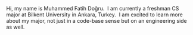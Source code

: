 Hi, my name is Muhammed Fatih Doğru. 
I am currently a freshman CS major at Bilkent University in Ankara, Turkey. 
I am excited to learn more about my major, not just in a code-base sense but on an engineering side as well.

<!---
FreFi77/FreFi77 is a ✨ special ✨ repository because its `README.md` (this file) appears on your GitHub profile.
You can click the Preview link to take a look at your changes.
--->
